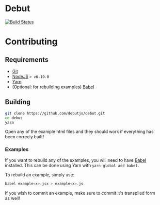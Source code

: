 # Debut

[![Build Status](https://travis-ci.org/debutjs/debut.svg?branch=master)](https://travis-ci.org/debutjs/debut)

# Contributing

## Requirements
 - [Git](https://git-scm.com/)
 - [NodeJS](https://nodejs.org/en/) `> v6.10.0`
 - [Yarn](https://yarnpkg.com/en/)
 - (Optional: for rebuilding examples) [Babel](https://babeljs.io/)

## Building

```bash
git clone https://github.com/debutjs/debut.git
cd debut
yarn
```

Open any of the example html files and they should work if everything has been
correcly built!

### Examples

If you want to rebuild any of the examples, you will need to have
[Babel](https://babeljs.io/) installed. This can be done using Yarn with
`yarn global add babel`.

To rebuild an example, simply use:

```bash
babel example<x>.jsx > example<x>.js
```

If you wish to commit an example, make sure to commit it's transpiled form as
well!
